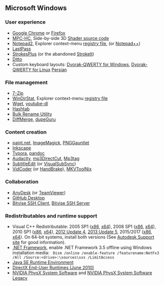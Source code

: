 ## Microsoft Windows

### User experience
 - [Google Chrome](https://www.google.com/chrome/) or [Firefox](https://www.mozilla.org/en-US/firefox/new/)
 - [MPC-HC](https://mpc-hc.org/downloads/),
   Side-by-side 3D [Shader source code](mpc-hc_shaders.zip)
 - [Notepad2](https://xhmikosr.github.io/notepad2-mod/),
   Explorer context-menu [registry file](Notepad2_ContextMenu.reg),
   (or [Notepad++](https://notepad-plus-plus.org/download/))
 - [LastPass](https://www.lastpass.com)
 - [StrokesPlus](https://www.strokesplus.com/) (or the abandoned [StrokeIt](https://www.tcbmi.com/strokeit/downloads.shtml))
 - [Ditto](http://ditto-cp.sourceforge.net)
 - Custom keyboard layouts:
   [Dvorak-QWERTY for Windows](kbddq_install_src.zip),
   [Dvorak-QWERTY for Linux](https://github.com/ZeptByteS/dvorak-qwerty/tree/develop)
   [Persian](kbdfa-hani_install.zip)

### File management
 - [7-Zip](https://www.7-zip.org/download.html)
 - [WinDirStat](https://windirstat.net/download.html),
   Explorer context-menu [registry file](WinDirStat_ContextMenu.reg)
 - [Wget](wget.zip),
   [youtube-dl](https://rg3.github.io/youtube-dl/download.html)
 - [Hashtab](http://implbits.com/products/hashtab/)
 - [Bulk Rename Utility](http://www.bulkrenameutility.co.uk/Download.php)
 - [DiffMerge](https://sourcegear.com/diffmerge/downloads.php), [dupeGuru](https://dupeguru.voltaicideas.net/)

### Content creation
 - [paint.net](https://www.getpaint.net/download.html),
   [ImageMagick](https://www.imagemagick.org/script/download.php),
   [PNGGauntlet](https://pnggauntlet.com/)
 - [Inkscape](https://inkscape.org/download/)
 - [Typora](https://typora.io), [pandoc](https://pandoc.org/installing.html)
 - [Audacity](https://www.audacityteam.org/download/windows/),
   [mp3DirectCut](http://mpesch3.de1.cc/mp3dc.html),
   [Mp3tag](https://www.mp3tag.de/en/download.html)
 - [SubtitleEdit](https://github.com/SubtitleEdit/subtitleedit/releases) (or [VisualSubSync](http://dl.visualsubsync.org/))
 - [VidCoder](http://vidcoder.net/) (or [HandBrake](https://handbrake.fr/)),
   [MKVToolNix](https://mkvtoolnix.download/downloads.html#windows)

### Collaboration
 - [AnyDesk](https://anydesk.com/download) (or [TeamViewer](https://www.teamviewer.com/en/))
 - [GitHub Desktop](https://desktop.github.com/)
 - [Bitvise SSH Client](https://www.bitvise.com/ssh-client-download),
   [Bitvise SSH Server](https://www.bitvise.com/ssh-server-download)

### Redistributables and runtime support
 - Visual C++ Redistributable:
     2005 SP1 ([x86](http://www.microsoft.com/download/en/details.aspx?id=5638),
               [x64](http://www.microsoft.com/download/en/details.aspx?id=18471)),
     2008 SP1 ([x86](http://www.microsoft.com/download/en/details.aspx?id=5582),
               [x64](http://www.microsoft.com/download/en/details.aspx?id=2092)),
     2010 SP1 ([x86](http://www.microsoft.com/download/en/details.aspx?id=8328),
               [x64](http://www.microsoft.com/download/en/details.aspx?id=13523)),
     [2012 Update 4](https://www.microsoft.com/en-us/download/details.aspx?id=30679),
     [2013 Update 5](https://support.microsoft.com/en-us/help/3179560/update-for-visual-c-2013-and-visual-c-redistributable-package),
     2015/2017 ([x86](https://aka.ms/vs/15/release/VC_redist.x86.exe),
                [x64](https://aka.ms/vs/15/release/VC_redist.x64.exe)).
     On 64-bit systems, install both versions (See [Autodesk Support site](https://knowledge.autodesk.com/search-result/caas/sfdcarticles/sfdcarticles/How-to-remove-and-reinstall-Microsoft-Visual-C-Runtime-Libraries.html) for good information).
 - [.NET Framework](https://www.microsoft.com/net/download/Windows/run),
   enable .NET Framework 3.5 offline using Windows installation media:
   `Dism /online /enable-feature /featurename:NetFx3 /All /Source:<drive>:\sources\sxs /LimitAccess`
 - [Java SE Runtime Environment](http://www.oracle.com/technetwork/java/javase/downloads/)
 - [DirectX End-User Runtimes (June 2010)](https://www.microsoft.com/en-us/download/details.aspx?id=8109)
 - [NVIDIA PhysX System Software](http://www.nvidia.com/object/physx-9.17.0524-driver.html) and
   [NVIDIA PhysX System Software Legacy](http://www.nvidia.com/object/physx-9.13.0604-legacy-driver.html)
